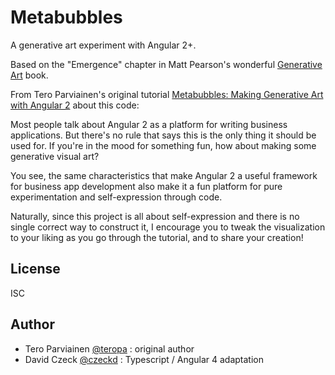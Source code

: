 Metabubbles
=========

A generative art experiment with Angular 2+.

Based on the "Emergence" chapter in Matt Pearson's wonderful [Generative Art](http://zenbullets.com/book.php) book.

From Tero Parviainen's original tutorial [Metabubbles: Making Generative Art with Angular 
2](https://teropa.info/blog/2016/02/28/metabubbles-generative-art-with-angular-2.html) about this code:

Most people talk about Angular 2 as a platform for writing business applications. But there's no rule that says this is the only thing it should be used for. If you're in 
the mood for something fun, how about making some generative visual art?

You see, the same characteristics that make Angular 2 a useful framework for business app development also make it a fun platform for pure experimentation and 
self-expression through code.

Naturally, since this project is all about self-expression and there is no single correct way to construct it, I encourage you to tweak the visualization to your liking as 
you go through the tutorial, and to share your creation!

## License

ISC

## Author
- Tero Parviainen [@teropa](https://github.com/teropa) : original author
- David Czeck [@czeckd](https://github/czeckd) : Typescript / Angular 4 adaptation



